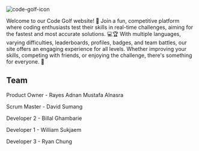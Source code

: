 ![code-golf-icon](https://github.com/user-attachments/assets/71b8c42c-5a8e-4b1e-83cb-c2682a8e5ba0)

Welcome to our Code Golf website! 🎉 Join a fun, competitive platform where coding enthusiasts test their skills in real-time challenges, aiming for the fastest and most accurate solutions. 💻🏆 With multiple languages, varying difficulties, leaderboards, profiles, badges, and team battles, our site offers an engaging experience for all levels. Whether improving your skills, competing with friends, or enjoying the challenge, there's something for everyone. 🚀


## Team
Product Owner - Rayes Adnan Mustafa Alnasra


Scrum Master - David Sumang


Developer 2 - Billal Ghambarie


Developer 1 - William Sukjaem


Developer 3 - Ryan Chung
